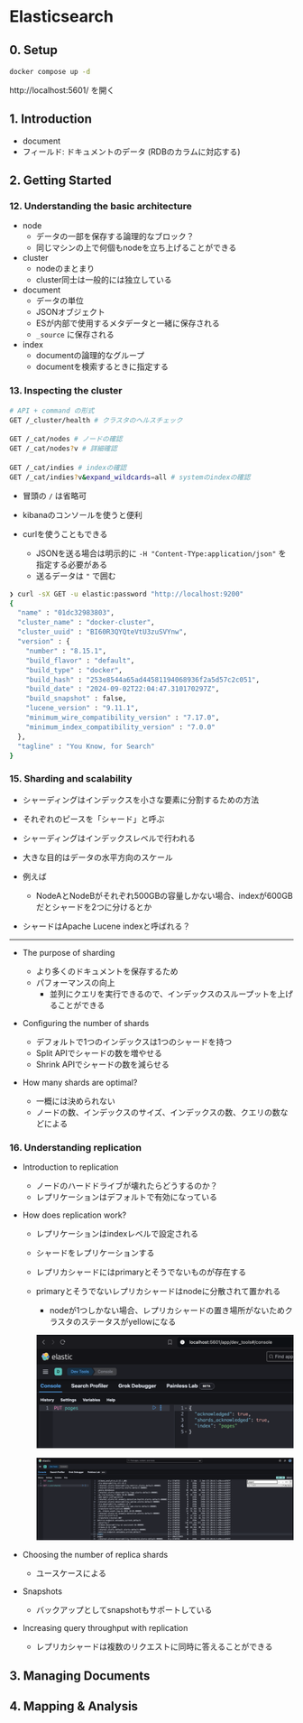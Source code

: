 # Elasticsearch

## 0. Setup

```bash
docker compose up -d
```

http://localhost:5601/ を開く

## 1. Introduction

- document
- フィールド: ドキュメントのデータ (RDBのカラムに対応する)

## 2. Getting Started

### 12. Understanding the basic architecture

- node
  - データの一部を保存する論理的なブロック？
  - 同じマシンの上で何個もnodeを立ち上げることができる
- cluster
  - nodeのまとまり
  - cluster同士は一般的には独立している
- document
  - データの単位
  - JSONオブジェクト
  - ESが内部で使用するメタデータと一緒に保存される
  - `_source` に保存される
- index
  - documentの論理的なグループ
  - documentを検索するときに指定する

### 13. Inspecting the cluster

```bash
# API + command の形式
GET /_cluster/health # クラスタのヘルスチェック

GET /_cat/nodes # ノードの確認
GET /_cat/nodes?v # 詳細確認

GET /_cat/indies # indexの確認
GET /_cat/indies?v&expand_wildcards=all # systemのindexの確認
```

- 冒頭の `/` は省略可
- kibanaのコンソールを使うと便利

- curlを使うこともできる
  - JSONを送る場合は明示的に `-H "Content-TYpe:application/json"` を指定する必要がある
  - 送るデータは `"` で囲む

```bash
❯ curl -sX GET -u elastic:password "http://localhost:9200"
{
  "name" : "01dc32983803",
  "cluster_name" : "docker-cluster",
  "cluster_uuid" : "BI60R3QYQteVtU3zuSVYnw",
  "version" : {
    "number" : "8.15.1",
    "build_flavor" : "default",
    "build_type" : "docker",
    "build_hash" : "253e8544a65ad44581194068936f2a5d57c2c051",
    "build_date" : "2024-09-02T22:04:47.310170297Z",
    "build_snapshot" : false,
    "lucene_version" : "9.11.1",
    "minimum_wire_compatibility_version" : "7.17.0",
    "minimum_index_compatibility_version" : "7.0.0"
  },
  "tagline" : "You Know, for Search"
}
```

### 15. Sharding and scalability

- シャーディングはインデックスを小さな要素に分割するための方法
- それぞれのピースを「シャード」と呼ぶ
- シャーディングはインデックスレベルで行われる
- 大きな目的はデータの水平方向のスケール

- 例えば
  - NodeAとNodeBがそれぞれ500GBの容量しかない場合、indexが600GBだとシャードを2つに分けるとか

- シャードはApache Lucene indexと呼ばれる？

---

- The purpose of sharding
  - より多くのドキュメントを保存するため
  - パフォーマンスの向上
    - 並列にクエリを実行できるので、インデックスのスループットを上げることができる

- Configuring the number of shards
  - デフォルトで1つのインデックスは1つのシャードを持つ
  - Split APIでシャードの数を増やせる 
  - Shrink APIでシャードの数を減らせる

- How many shards are optimal?
  - 一概には決められない
  - ノードの数、インデックスのサイズ、インデックスの数、クエリの数などによる

### 16. Understanding replication

- Introduction to replication
  - ノードのハードドライブが壊れたらどうするのか？
  - レプリケーションはデフォルトで有効になっている

- How does replication work?
  - レプリケーションはindexレベルで設定される
  - シャードをレプリケーションする
  - レプリカシャードにはprimaryとそうでないものが存在する
  - primaryとそうでないレプリカシャードはnodeに分散されて置かれる
    - nodeが1つしかない場合、レプリカシャードの置き場所がないためクラスタのステータスがyellowになる

    ![alt text](image-1.png)

    ![alt text](image-2.png)

- Choosing the number of replica shards
  - ユースケースによる

- Snapshots
  - バックアップとしてsnapshotもサポートしている

- Increasing query throughput with replication
  - レプリカシャードは複数のリクエストに同時に答えることができる

## 3. Managing Documents

## 4. Mapping & Analysis
